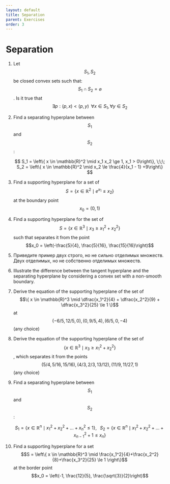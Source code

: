 ```yaml
---
layout: default
title: Separation
parent: Exercises
order: 3
---
```


# Separation
1. Let $$S_1, S_2$$ be closed convex sets such that: $$S_1 \cap S_2 = \varnothing$$. Is it true that $$\exists p: (p,x) < (p,y) \;\; \forall x \in S_1, \forall y \in S_2$$
1. Find a separating hyperplane between $$S_1$$ and $$S_2$$:

    $$
    S_1 = \left\{ x \in \mathbb{R}^2 \mid x_1 x_2 \ge 1, x_1 > 0\right\}, \;\;\; S_2 = \left\{ x \in \mathbb{R}^2 \mid x_2 \le \frac{4}{x_1 - 1} +9\right\}
    $$

1. Find a supporting hyperplane for a set of $$S = \left\{ x \in \mathbb{R}^2 \mid e^{x_1} \le x_2\right\}$$ at the boundary point $$x_0 = (0, 1)$$
1. Find a supporting hyperplane for the set of $$S = \left\{ x \in \mathbb{R}^3 \mid x_3 \ge x_1^2 + x_2^2\right\}$$ such that separates it from the point $$x_0 = \left(-\frac{5}{4}, \frac{5}{16}, \frac{15}{16}\right)$$
1. Приведите пример двух строго, но не сильно отделимых множеств. Двух отделимых, но не собственно отделимых множеств.
1. Illustrate the difference between the tangent hyperplane and the separating hyperplane by considering a convex set with a non-smooth boundary.
1. Derive the equation of the supporting hyperplane of the set of $$\{ x \in \mathbb{R}^3 \mid \dfrac{x_1^2}{4} + \dfrac{x_2^2}{9} + \dfrac{x_3^2}{25} \le 1 \}$$ at $$(-6/5, 12/5, 0), (0, 9/5, 4), (6/5, 0, -4)$$ (any choice)
1. Derive the equation of the supporting hyperplane of the set of $$\{ x \in \mathbb{R}^3 \mid x_3 \ge x_1^2 + x_2^2 \}$$, which separates it from the points $$(5/4, 5/16, 15/16), (4/3, 2/3, 13/12), (11/9, 11/27, 1)$$ (any choice)
1. Find a separating hyperplane between $$S_1$$ and $$S_2$$:
    
    $$
    S_1 = \left\{ x \in \mathbb{R}^n \mid x_1^2 + x_2^2 + \ldots + x_n^2 \le 1\right\}, \;\;\; S_2 = \left\{ x \in \mathbb{R}^n \mid x_1^2 + x_2^2 + \ldots + x_{n-1}^2 + 1 \le x_n \right\}
    $$

1. Find a supporting hyperplane for a set $$S = \left\{ x \in \mathbb{R}^3 \mid \frac{x_1^2}{4}+\frac{x_2^2}{8}+\frac{x_3^2}{25} \le 1 \right\}$$ at the border point $$x_0 = \left(-1, \frac{12}{5}, \frac{\sqrt{3}}{2}\right)$$
